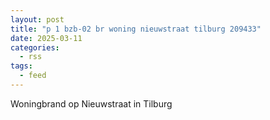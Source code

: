 ```yaml
---
layout: post
title: "p 1 bzb-02 br woning nieuwstraat tilburg 209433"
date: 2025-03-11
categories: 
  - rss
tags: 
  - feed
---
```


Woningbrand op Nieuwstraat in Tilburg
